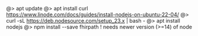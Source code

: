 @> apt update
@> apt install curl
https://www.linode.com/docs/guides/install-nodejs-on-ubuntu-22-04/
@> curl -sL https://deb.nodesource.com/setup_23.x | bash -
@> apt install nodejs
@> npm install --save fhirpath
! needs newer version (>=14) of node